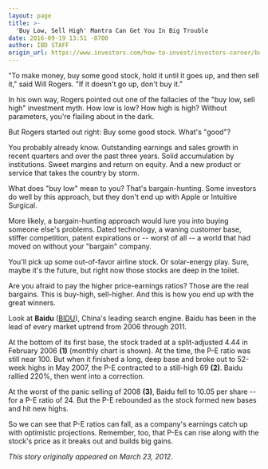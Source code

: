 ```yaml
---
layout: page
title: >-
  'Buy Low, Sell High' Mantra Can Get You In Big Trouble
date: 2016-09-19 13:51 -0700
author: IBD STAFF
origin_url: https://www.investors.com/how-to-invest/investors-corner/buy-low-sell-high-mantra-can-get-you-in-big-trouble/
---
```


"To make money, buy some good stock, hold it until it goes up, and then sell it," said Will Rogers. "If it doesn't go up, don't buy it."

In his own way, Rogers pointed out one of the fallacies of the "buy low, sell high" investment myth. How low is low? How high is high? Without parameters, you're flailing about in the dark.

But Rogers started out right: Buy some good stock. What's "good"?

You probably already know. Outstanding earnings and sales growth in recent quarters and over the past three years. Solid accumulation by institutions. Sweet margins and return on equity. And a new product or service that takes the country by storm.

What does "buy low" mean to you? That's bargain-hunting. Some investors do well by this approach, but they don't end up with Apple or Intuitive Surgical.

More likely, a bargain-hunting approach would lure you into buying someone else's problems. Dated technology, a waning customer base, stiffer competition, patent expirations or -- worst of all -- a world that had moved on without your "bargain" company.

You'll pick up some out-of-favor airline stock. Or solar-energy play. Sure, maybe it's the future, but right now those stocks are deep in the toilet.

Are you afraid to pay the higher price-earnings ratios? Those are the real bargains. This is buy-high, sell-higher. And this is how you end up with the great winners.

Look at **Baidu** ([BIDU](https://research.investors.com/quote.aspx?symbol=BIDU)), China's leading search engine. Baidu has been in the lead of every market uptrend from 2006 through 2011.

At the bottom of its first base, the stock traded at a split-adjusted 4.44 in February 2006 **(1)** (monthly chart is shown). At the time, the P-E ratio was still near 100. But when it finished a long, deep base and broke out to 52-week highs in May 2007, the P-E contracted to a still-high 69 **(2)**. Baidu rallied 220%, then went into a correction.

At the worst of the panic selling of 2008 **(3)**, Baidu fell to 10.05 per share -- for a P-E ratio of 24. But the P-E rebounded as the stock formed new bases and hit new highs.

So we can see that P-E ratios can fall, as a company's earnings catch up with optimistic projections. Remember, too, that P-Es can rise along with the stock's price as it breaks out and builds big gains.

_This story originally appeared on March 23, 2012._
